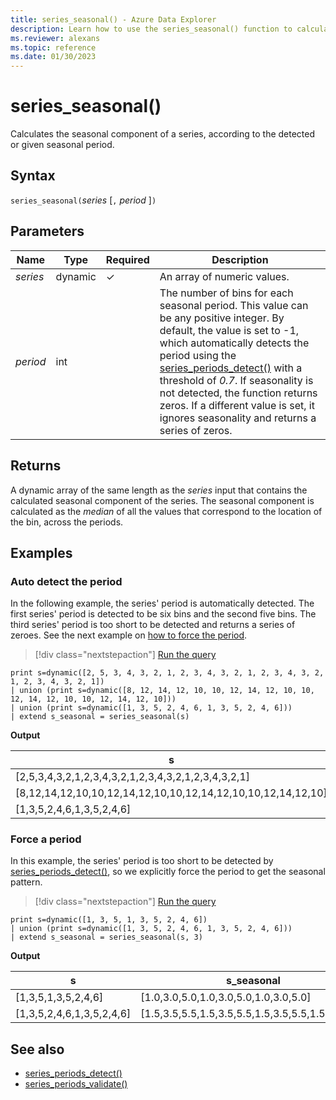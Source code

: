 ```yaml
---
title: series_seasonal() - Azure Data Explorer
description: Learn how to use the series_seasonal() function to calculate the seasonal component of a series according to the detected seasonal period.
ms.reviewer: alexans
ms.topic: reference
ms.date: 01/30/2023
---
```

# series_seasonal()

Calculates the seasonal component of a series, according to the detected or given seasonal period.

## Syntax

`series_seasonal(`*series* [`,` *period* ]`)`

## Parameters

| Name | Type | Required | Description |
|--|--|--|--|
| *series* | dynamic | &check; | An array of numeric values.|
| *period* | int | | The number of bins for each seasonal period. This value can be any positive integer. By default, the value is set to -1, which automatically detects the period using the [series_periods_detect()](series-periods-detectfunction.md) with a threshold of *0.7*. If seasonality is not detected, the function returns zeros. If a different value is set, it ignores seasonality and returns a series of zeros.|

## Returns

A dynamic array of the same length as the *series* input that contains the calculated seasonal component of the series. The seasonal component is calculated as the *median* of all the values that correspond to the location of the bin, across the periods.

## Examples

### Auto detect the period

In the following example, the series' period is automatically detected. The first series' period is detected to be six bins and the second five bins. The third series' period is too short to be detected and returns a series of zeroes.
See the next example on [how to force the period](#force-a-period).

> [!div class="nextstepaction"]
> <a href="https://dataexplorer.azure.com/clusters/help/databases/Samples?query=H4sIAAAAAAAAAysoyswrUSi2TanMS8zNTNaINtJRMNVRMNZRMAGTQK4hmCRZJFaTq0ahNC8zP09BowDdFgugApAiEyhtAMVkicVq4rPKEOwiU7CjgFrMwI5FEYHoT60oSc1LUSiOL05NLM7PS8xRsFUoTi3KTEWIaBRrAgCrZVUQMAEAAA==" target="_blank">Run the query</a>

```kusto
print s=dynamic([2, 5, 3, 4, 3, 2, 1, 2, 3, 4, 3, 2, 1, 2, 3, 4, 3, 2, 1, 2, 3, 4, 3, 2, 1])
| union (print s=dynamic([8, 12, 14, 12, 10, 10, 12, 14, 12, 10, 10, 12, 14, 12, 10, 10, 12, 14, 12, 10]))
| union (print s=dynamic([1, 3, 5, 2, 4, 6, 1, 3, 5, 2, 4, 6]))
| extend s_seasonal = series_seasonal(s)
```

**Output**

|s|s_seasonal|
|---|---|
|[2,5,3,4,3,2,1,2,3,4,3,2,1,2,3,4,3,2,1,2,3,4,3,2,1]|[1.0,2.0,3.0,4.0,3.0,2.0,1.0,2.0,3.0,4.0,3.0,2.0,1.0,2.0,3.0,4.0,3.0,2.0,1.0,2.0,3.0,4.0,3.0,2.0,1.0]|
|[8,12,14,12,10,10,12,14,12,10,10,12,14,12,10,10,12,14,12,10]|[10.0,12.0,14.0,12.0,10.0,10.0,12.0,14.0,12.0,10.0,10.0,12.0,14.0,12.0,10.0,10.0,12.0,14.0,12.0,10.0]|
|[1,3,5,2,4,6,1,3,5,2,4,6]|[0.0,0.0,0.0,0.0,0.0,0.0,0.0,0.0,0.0,0.0,0.0,0.0]|

### Force a period

In this example, the series' period is too short to be detected by [series_periods_detect()](series-periods-detectfunction.md), so we explicitly force the period to get the seasonal pattern.

> [!div class="nextstepaction"]
> <a href="https://dataexplorer.azure.com/clusters/help/databases/Samples?query=H4sIAAAAAAAAAysoyswrUSi2TanMS8zNTNaINtRRMNZRMNVRgDOMdBRMdBTMYjUVuGoUSvMy8/MUNApwaoOqxqZfE6g/taIkNS9FoTi+ODWxOD8vMUfBVqE4tSgzFSGiUQzUqQkAj46UZJkAAAA=" target="_blank">Run the query</a>

```kusto
print s=dynamic([1, 3, 5, 1, 3, 5, 2, 4, 6]) 
| union (print s=dynamic([1, 3, 5, 2, 4, 6, 1, 3, 5, 2, 4, 6]))
| extend s_seasonal = series_seasonal(s, 3)
```

**Output**

|s|s_seasonal|
|---|---|
|[1,3,5,1,3,5,2,4,6]|[1.0,3.0,5.0,1.0,3.0,5.0,1.0,3.0,5.0]|
|[1,3,5,2,4,6,1,3,5,2,4,6]|[1.5,3.5,5.5,1.5,3.5,5.5,1.5,3.5,5.5,1.5,3.5,5.5]|
 
## See also

* [series_periods_detect()](series-periods-detectfunction.md)
* [series_periods_validate()](series-periods-validatefunction.md)
